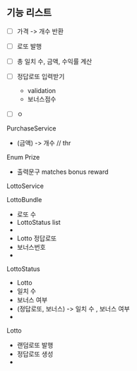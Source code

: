 ## 기능 리스트

- [ ] 가격 -> 개수 반환
- [ ] 로또 발행
- [ ] 총 일치 수, 금액, 수익률 계산
- [ ] 정답로또 입력받기
  - validation
  - 보너스점수
- [ ] ㅇ


PurchaseService
- (금액) -> 개수 // thr

Enum Prize
- 출력문구 matches bonus reward

LottoService


LottoBundle
- 로또 수
- LottoStatus list
- 
- Lotto 정답로또
- 보너스번호
- 

LottoStatus
- Lotto
- 일치 수
- 보너스 여부
- (정답로또, 보너스) -> 일치 수 , 보너스 여부
- 

Lotto
- 랜덤로또 발행
- 정답로또 생성
- 

